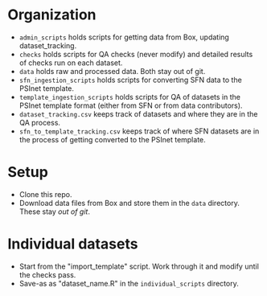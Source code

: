 # Organization

- `admin_scripts` holds scripts for getting data from Box, updating dataset_tracking.
- `checks` holds scripts for QA checks (never modify) and detailed results of checks run on each dataset.
- `data` holds raw and processed data. Both stay out of git.
- `sfn_ingestion_scripts` holds scripts for converting SFN data to the PSInet template.
- `template_ingestion_scripts` holds scripts for QA of datasets in the PSInet template format (either from SFN or from data contributors).
- `dataset_tracking.csv` keeps track of datasets and where they are in the QA process.
- `sfn_to_template_tracking.csv` keeps track of where SFN datasets are in the process of getting converted to the PSInet template. 

# Setup

* Clone this repo.
* Download data files from Box and store them in the `data` directory. These stay *out of git*.

# Individual datasets

* Start from the "import_template" script. Work through it and modify until the checks pass.
* Save-as as "dataset_name.R" in the `individual_scripts` directory.

